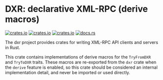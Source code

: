 # DXR: declarative XML-RPC (derive macros)

[![crates.io](https://img.shields.io/crates/v/dxr_derive.svg)](https://crates.io/crates/dxr_derive/)
[![crates.io](https://img.shields.io/crates/d/dxr_derive.svg)](https://crates.io/crates/dxr_derive/)
[![crates.io](https://img.shields.io/crates/l/dxr_derive.svg)](https://crates.io/crates/dxr_derive/)
[![docs.rs](https://docs.rs/dxr_derive/badge.svg)](https://docs.rs/dxr_derive/)

The dxr project provides crates for writing XML-RPC API clients and servers in Rust.

This crate contains implementations of derive macros for the `TryFromDXR` and `TryToDXR`
traits. These macros are re-exported from the `dxr` crate when the `derive` feature is
enabled, so this crate should be considered an internal implementation detail, and never
be imported or used directly.
